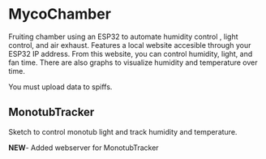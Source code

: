 # MycoChamber
Fruiting chamber using an ESP32 to automate humidity control , light control, and air exhaust. 
Features a local website accesible through your ESP32 IP address. From this website, you can control humidity, light, and fan time. There are also graphs to visualize humidity and temperature over time.

You must upload data to spiffs.

## MonotubTracker
Sketch to control monotub light and track humidity and temperature.

**NEW**- Added webserver for MonotubTracker
